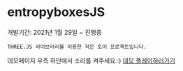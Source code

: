 # entropyboxesJS

개발기간: 2021년 1월 29일 ~ 진행중

```
THREE.JS 라이브러리를 이용한 작은 토이 프로젝트입니다.
```

데모페이지 우측 하단에서 소리를 켜주세요 :)
[데모 플레이하러가기](https://bwyoo1229.github.io/entropyboxesJS/)
